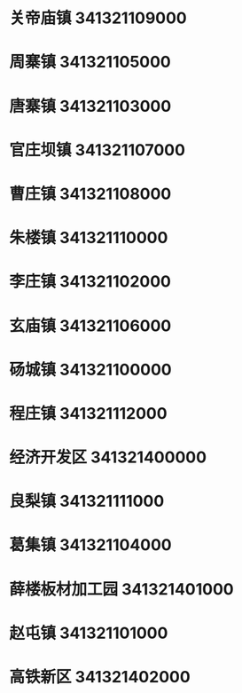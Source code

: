 # 关帝庙镇 341321109000
# 周寨镇 341321105000
# 唐寨镇 341321103000
# 官庄坝镇 341321107000
# 曹庄镇 341321108000
# 朱楼镇 341321110000
# 李庄镇 341321102000
# 玄庙镇 341321106000
# 砀城镇 341321100000
# 程庄镇 341321112000
# 经济开发区 341321400000
# 良梨镇 341321111000
# 葛集镇 341321104000
# 薛楼板材加工园 341321401000
# 赵屯镇 341321101000
# 高铁新区 341321402000
